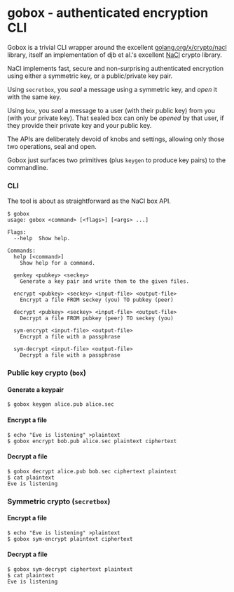 # gobox - authenticated encryption CLI

Gobox is a trivial CLI wrapper around the excellent
[golang.org/x/crypto/nacl](https://godoc.org/golang.org/x/crypto/nacl)
library, itself an implementation of djb et al.'s excellent
[NaCl](http://nacl.cr.yp.to/) crypto library.

NaCl implements fast, secure and non-surprising authenticated
encryption using either a symmetric key, or a public/private key
pair.

Using `secretbox`, you _seal_ a message using a symmetric key, and
_open_ it with the same key.

Using `box`, you _seal_ a message to a user (with their public key)
from you (with your private key). That sealed box can only be _opened_
by that user, if they provide their private key and your public key.

The APIs are deliberately devoid of knobs and settings, allowing only
those two operations, seal and open.

Gobox just surfaces two primitives (plus `keygen` to produce key
pairs) to the commandline.

### CLI

The tool is about as straightforward as the NaCl box API.

```console
$ gobox
usage: gobox <command> [<flags>] [<args> ...]

Flags:
  --help  Show help.

Commands:
  help [<command>]
    Show help for a command.

  genkey <pubkey> <seckey>
    Generate a key pair and write them to the given files.

  encrypt <pubkey> <seckey> <input-file> <output-file>
    Encrypt a file FROM seckey (you) TO pubkey (peer)

  decrypt <pubkey> <seckey> <input-file> <output-file>
    Decrypt a file FROM pubkey (peer) TO seckey (you)

  sym-encrypt <input-file> <output-file>
    Encrypt a file with a passphrase

  sym-decrypt <input-file> <output-file>
    Decrypt a file with a passphrase
```

### Public key crypto (`box`)

#### Generate a keypair

```console
$ gobox keygen alice.pub alice.sec
```

#### Encrypt a file

```console
$ echo "Eve is listening" >plaintext
$ gobox encrypt bob.pub alice.sec plaintext ciphertext
```

#### Decrypt a file

```console
$ gobox decrypt alice.pub bob.sec ciphertext plaintext
$ cat plaintext
Eve is listening
```


### Symmetric crypto (`secretbox`)

#### Encrypt a file

```console
$ echo "Eve is listening" >plaintext
$ gobox sym-encrypt plaintext ciphertext
```

#### Decrypt a file

```console
$ gobox sym-decrypt ciphertext plaintext
$ cat plaintext
Eve is listening
```
